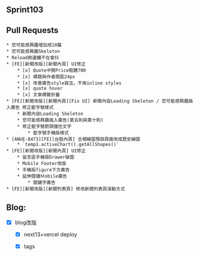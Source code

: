 ## Sprint103

##  Pull Requests
```
* 您可能感興趣增加成10篇
* 您可能感興趣Skeleton
* Reload側邊欄不在會抖
* [FE][新聞改版][新聞內頁] UI修正
	* [x] Quote中間Price粗體700
	* [x] 標題與作者間距24px
	* [x] 改善廣告style寫法，不用inline styles
	* [x] quote hover
	* [x] 文章標籤折疊
* [FE][新聞改版][新聞內頁][Fix UI] 新聞內容Loading Skeleton / 您可能感興趣插入廣告 修正鉅亨號樣式
	* 新聞內容Loading Skeleton
	* 您可能感興趣插入廣告(第五則與第十則)
	* 修正鉅亨號箭頭擋住文字
		* 鉅亨號手機版樣式
* [ANUE-8473][FE][台股內頁] 全頻線圖預設頁面改成歷史線圖
	* `temp1.activeChart().getAllShapes()`
* [FE][新聞改版][新聞內頁] UI修正
	* 留言區手機版Drawer破圖
	* Mobile Footer改版
	* 手機版figure下方廣告
	* 延伸閱讀Ｍobile廣告
		* 關鍵字廣告
* [FE][新聞改版][新聞列表頁] 修改新聞列表頁滾動方式
```

## Blog: 
* [x] blog改版
	* [x] next13+vercel deploy
	* [x] tags


